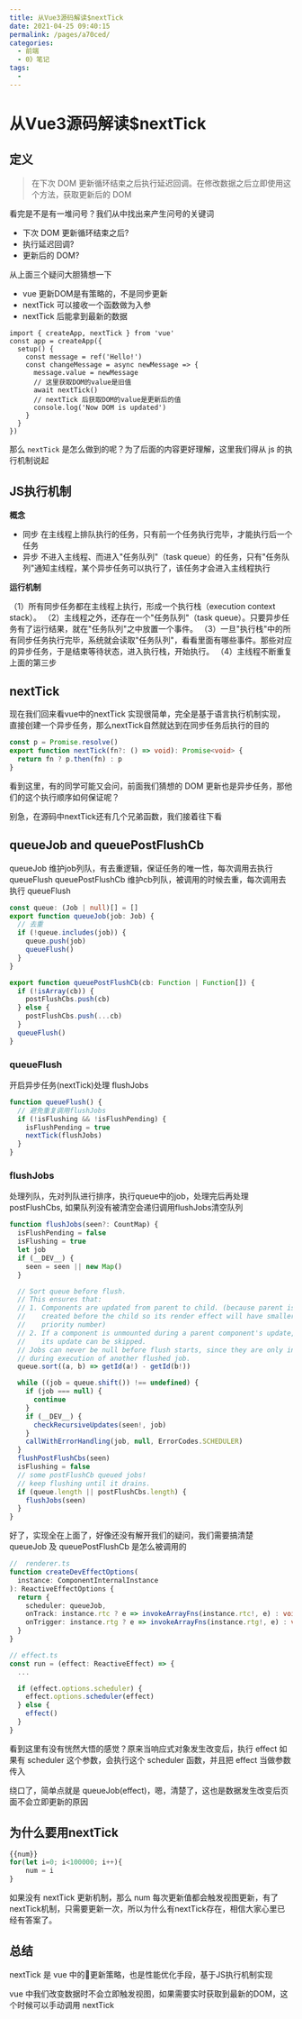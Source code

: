 ```yaml
---
title: 从Vue3源码解读$nextTick
date: 2021-04-25 09:40:15
permalink: /pages/a70ced/
categories:
  - 前端
  - 0》笔记
tags:
  - 
---
```


# 从Vue3源码解读$nextTick

## 定义

> 在下次 DOM 更新循环结束之后执行延迟回调。在修改数据之后立即使用这个方法，获取更新后的 DOM

看完是不是有一堆问号？我们从中找出来产生问号的关键词

- 下次 DOM 更新循环结束之后?
- 执行延迟回调?
- 更新后的 DOM?

从上面三个疑问大胆猜想一下

- vue 更新DOM是有策略的，不是同步更新
- nextTick 可以接收一个函数做为入参
- nextTick 后能拿到最新的数据

```vue
import { createApp, nextTick } from 'vue'
const app = createApp({
  setup() {
    const message = ref('Hello!')
    const changeMessage = async newMessage => {
      message.value = newMessage
      // 这里获取DOM的value是旧值
      await nextTick()
      // nextTick 后获取DOM的value是更新后的值
      console.log('Now DOM is updated')
    }
  }
})
```

那么 `nextTick` 是怎么做到的呢？为了后面的内容更好理解，这里我们得从 js 的执行机制说起

## JS执行机制

**概念**

- 同步 在主线程上排队执行的任务，只有前一个任务执行完毕，才能执行后一个任务
- 异步 不进入主线程、而进入"任务队列"（task queue）的任务，只有"任务队列"通知主线程，某个异步任务可以执行了，该任务才会进入主线程执行

**运行机制**

（1）所有同步任务都在主线程上执行，形成一个执行栈（execution context stack）。
（2）主线程之外，还存在一个"任务队列"（task queue）。只要异步任务有了运行结果，就在"任务队列"之中放置一个事件。
（3）一旦"执行栈"中的所有同步任务执行完毕，系统就会读取"任务队列"，看看里面有哪些事件。那些对应的异步任务，于是结束等待状态，进入执行栈，开始执行。
（4）主线程不断重复上面的第三步

## nextTick

现在我们回来看vue中的nextTick
实现很简单，完全是基于语言执行机制实现，直接创建一个异步任务，那么nextTick自然就达到在同步任务后执行的目的

```ts
const p = Promise.resolve()
export function nextTick(fn?: () => void): Promise<void> {
  return fn ? p.then(fn) : p
}
```
看到这里，有的同学可能又会问，前面我们猜想的 DOM 更新也是异步任务，那他们的这个执行顺序如何保证呢？

别急，在源码中nextTick还有几个兄弟函数，我们接着往下看

## queueJob and queuePostFlushCb

queueJob 维护job列队，有去重逻辑，保证任务的唯一性，每次调用去执行 queueFlush
queuePostFlushCb 维护cb列队，被调用的时候去重，每次调用去执行 queueFlush

```ts
const queue: (Job | null)[] = []
export function queueJob(job: Job) {
  // 去重 
  if (!queue.includes(job)) {
    queue.push(job)
    queueFlush()
  }
}

export function queuePostFlushCb(cb: Function | Function[]) {
  if (!isArray(cb)) {
    postFlushCbs.push(cb)
  } else {
    postFlushCbs.push(...cb)
  }
  queueFlush()
}
```

### queueFlush

开启异步任务(nextTick)处理 flushJobs
```ts
function queueFlush() {
  // 避免重复调用flushJobs
  if (!isFlushing && !isFlushPending) {
    isFlushPending = true
    nextTick(flushJobs)
  }
}
```

### flushJobs

处理列队，先对列队进行排序，执行queue中的job，处理完后再处理postFlushCbs, 如果队列没有被清空会递归调用flushJobs清空队列

```ts
function flushJobs(seen?: CountMap) {
  isFlushPending = false
  isFlushing = true
  let job
  if (__DEV__) {
    seen = seen || new Map()
  }

  // Sort queue before flush.
  // This ensures that:
  // 1. Components are updated from parent to child. (because parent is always
  //    created before the child so its render effect will have smaller
  //    priority number)
  // 2. If a component is unmounted during a parent component's update,
  //    its update can be skipped.
  // Jobs can never be null before flush starts, since they are only invalidated
  // during execution of another flushed job.
  queue.sort((a, b) => getId(a!) - getId(b!))

  while ((job = queue.shift()) !== undefined) {
    if (job === null) {
      continue
    }
    if (__DEV__) {
      checkRecursiveUpdates(seen!, job)
    }
    callWithErrorHandling(job, null, ErrorCodes.SCHEDULER)
  }
  flushPostFlushCbs(seen)
  isFlushing = false
  // some postFlushCb queued jobs!
  // keep flushing until it drains.
  if (queue.length || postFlushCbs.length) {
    flushJobs(seen)
  }
}
```

好了，实现全在上面了，好像还没有解开我们的疑问，我们需要搞清楚 queueJob 及 queuePostFlushCb 是怎么被调用的

```ts
//  renderer.ts
function createDevEffectOptions(
  instance: ComponentInternalInstance
): ReactiveEffectOptions {
  return {
    scheduler: queueJob,
    onTrack: instance.rtc ? e => invokeArrayFns(instance.rtc!, e) : void 0,
    onTrigger: instance.rtg ? e => invokeArrayFns(instance.rtg!, e) : void 0
  }
}

// effect.ts
const run = (effect: ReactiveEffect) => {
  ...

  if (effect.options.scheduler) {
    effect.options.scheduler(effect)
  } else {
    effect()
  }
}
```

看到这里有没有恍然大悟的感觉？原来当响应式对象发生改变后，执行 effect 如果有 scheduler 这个参数，会执行这个 scheduler 函数，并且把 effect 当做参数传入

绕口了，简单点就是 queueJob(effect)，嗯，清楚了，这也是数据发生改变后页面不会立即更新的原因

## 为什么要用nextTick

```ts
{{num}}
for(let i=0; i<100000; i++){
	num = i
}
```

如果没有 nextTick 更新机制，那么 num 每次更新值都会触发视图更新，有了nextTick机制，只需要更新一次，所以为什么有nextTick存在，相信大家心里已经有答案了。

## 总结

nextTick 是 vue 中的更新策略，也是性能优化手段，基于JS执行机制实现

vue 中我们改变数据时不会立即触发视图，如果需要实时获取到最新的DOM，这个时候可以手动调用 nextTick